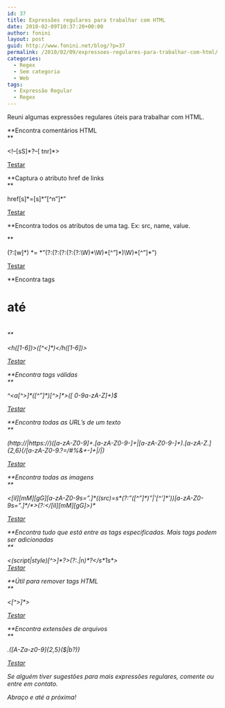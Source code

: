 ```yaml
---
id: 37
title: Expressões regulares para trabalhar com HTML
date: 2010-02-09T10:37:20+00:00
author: fonini
layout: post
guid: http://www.fonini.net/blog/?p=37
permalink: /2010/02/09/expressoes-regulares-para-trabalhar-com-html/
categories:
  - Regex
  - Sem categoria
  - Web
tags:
  - Expressão Regular
  - Regex
---
```

Reuni algumas expressões regulares úteis para trabalhar com HTML.

**Encontra comentários HTML  
** 

<!&#8211;[sS]\*?&#8211;[ tnr]\*>
  
<a href="http://regexpal.com/?flags=&regex=%3C!--[sS]*%3F--[%20tnr]*%3E&input=%3Chtml%3E%0A%3C!--%20comentario%20--%3E%0A%3C%2Fhtml%3E" rel="externo">Testar</a></p> 



**Captura o atributo href de links  
** 

href[s]\*=[s]\*&#8221;[^n&#8221;]*&#8221;
  
<a href="http://regexpal.com/?flags=&regex=href[s]*%3D[s]*%22[^n%22]*%22&input=%3Ca%20href%3D%22http%3A%2F%2Fwww.fonini.net%22%3EJonnas%20Fonini%3C%2Fa%3E" rel="externo">Testar</a></p> 



**Encontra todos os atributos de uma tag. Ex: src, name, value.
  
** 

(?:[w]\*) \*= \*&#8221;(?:(?:(?:(?:(?:\W)\*\W)\*[^&#8221;]\*)\W)\*[^&#8221;]\*&#8221;)
  
<a href="http://regexpal.com/?flags=&regex=%28%3F%3A[w]*%29%20*%3D%20*%22%28%3F%3A%28%3F%3A%28%3F%3A%28%3F%3A%28%3F%3A\W%29*\W%29*[^%22]*%29\W%29*[^%22]*%22%29&input=%3Cimg%20src%3D%22imagem.jpg%22%20alt%3D%22Teste%22%20width%3D%2210px%22%20height%3D%2250px%22%20%2F%3E" rel="externo">Testar</a></p> 



**Encontra tags <h1> até <h6>  
** 

<h([1-6])>([^<]*)</h([1-6])>
  
<a href="http://regexpal.com/?flags=&regex=%3Ch%28[1-6]%29%3E%28[^%3C]*%29%3C%2Fh%28[1-6]%29%3E&input=%3Ch1%3ETitulo%3C%2Fh1%3E%0Abla%20bla%20bla%0A%3Ch3%3EOutro%20titulo%3C%2Fh3%3E" rel="externo">Testar</a></p> 



**Encontra tags <a> válidas  
** 

^<a[^>]\*([^&#8221;]\*)[^>]*>([ 0-9a-zA-Z]+)</a>$
  
<a href="http://regexpal.com/?flags=&regex=^%3Ca[^%3E]*%28[^%22]*%29[^%3E]*%3E%28[%200-9a-zA-Z]%2B%29%3C%2Fa%3E%24&input=%3Ca%20href%3D%22http%3A%2F%2Fwww.fonini.net%22%3EJonnas%20Fonini%3C%2Fa%3E" rel="externo">Testar</a></p> 



**Encontra todas as URL&#8217;s de um texto  
** 

(http://|https://)([a-zA-Z0-9]+.[a-zA-Z0-9-]+|[a-zA-Z0-9-]+).[a-zA-Z.]{2,6}(/[a-zA-Z0-9.?=/#%&+-]+|/|)
  
<a href="http://regexpal.com/?flags=&regex=%28http%3A%2F%2F|https%3A%2F%2F%29%28[a-zA-Z0-9]%2B.[a-zA-Z0-9-]%2B|[a-zA-Z0-9-]%2B%29.[a-zA-Z.]{2%2C6}%28%2F[a-zA-Z0-9.%3F%3D%2F%23%25%26%2B-]%2B|%2F|%29&input=http%3A%2F%2Fwww.fonini.net%0Ahttp%3A%2F%2Fwww.pmvilamaria.com.br" rel="externo">Testar</a></p> 



**Encontra todas as imagens  
** 

<\[iI\]\[mM\]\[gG\]\[a-zA-Z0-9s=&#8221;.\]\*((src)=s\*(?:&#8221;(\[^&#8221;]\*)&#8221;|'[^&#8217;]\*&#8217;))[a-zA-Z0-9s=&#8221;.]\*/\*>(?:</[iI\]\[mM\][gG]>)*
  
<a href="http://regexpal.com/?flags=&regex=%3C[iI][mM][gG][a-zA-Z0-9s%3D%22.]*%28%28src%29%3Ds*%28%3F%3A%22%28[^%22]*%29%22|%27[^%27]*%27%29%29[a-zA-Z0-9s%3D%22.]*%2F*%3E%28%3F%3A%3C%2F[iI][mM][gG]%3E%29*&input=%3Cimg%20src%3D%22teste.jpg%22%20%2F%3E" rel="externo">Testar</a></p> 



**Encontra tudo que está entre as tags especificadas. Mais tags podem ser adicionadas  
** 

<(script|style)[^>]\*?>(?:.|n)\*?</s\*1s\*>  
<a href="http://regexpal.com/?flags=&regex=%3C%28script|style%29[^%3E]*%3F%3E%28%3F%3A.|n%29*%3F%3C%2Fs*1s*%3E&input=%3Chtml%3E%0A%3Cscript%3E%0Aalert%28%27bla%27%29%3B%0A%3C%2Fscript%3E%0A%3C%2Fhtml%3E" rel="externo">Testar</a></p> 



**Útil para remover tags HTML  
** 

<[^>]*>
  
<a href="http://regexpal.com/?flags=&regex=%3C[^%3E]*%3E&input=%3Cp%3ETexto%3C%2Fp%3E" rel="externo">Testar</a></p> 



**Encontra extensões de arquivos  
** 

.([A-Za-z0-9]{2,5}($|b?))
  
<a href="http://regexpal.com/?flags=m&regex=.%28[A-Za-z0-9]{2%2C5}%28%24|b%3F%29%29&input=Baixe%20o%20arquivo%20teste.zip" rel="externo">Testar</a>

Se alguém tiver sugestões para mais expressões regulares, comente ou entre em contato.

Abraço e até a próxima!